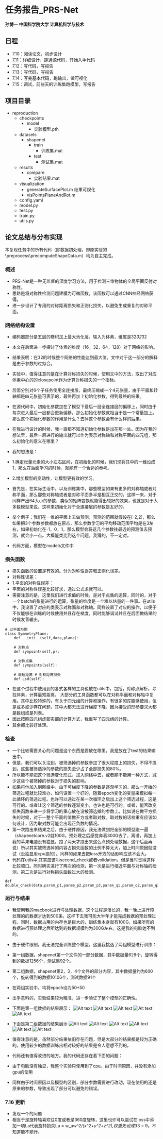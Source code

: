 # 任务报告_PRS-Net
[github]:https://github.com/sbysbysbys/repoduction_PRSNet
__孙博一__       __中国科学院大学__      __计算机科学与技术__
## 日程
* 7.10：阅读论文，初步设计
* 7.11：详细设计，跑通源代码，开始入手代码
* 7.12：写代码，写报告
* 7.13：写代码，写报告
* 7.14：写完基本代码，跑输出，做可视化
* 7.15：调试，前些天的训练集跑模型，写报告

## 项目目录
- reproduction
  - checkpoints
    - model
      - 实验模型.pth
  - datasets
    - shapenet
      - train
        - 训练集.mat
      - test
        - 测试集.mat
  - results
    - compare
      - 实验结果.mat
  - visualization
    - generateSurfacePlot.m 结果可视化
    - visPointsPlaneAndRot.m
  - config.yaml
  - model.py
  - test.py
  - train.py
  - utils.py


## 论文总结与分布实现
本复现任务中的所有代码（除数据初处理，即原实验的\preprocess\precomputeShapeData.m）均为自主完成。

###     概述
*   PRS-Net是一种无监督的深度学习方法，用于检测三维物体的全局平面反射对称性。
*   思路是将对称性检测问题建模为可微函数，该函数可以通过CNN神经网络获得。
*   进一步设计了专用的对称距离损失和正则化损失，以避免生成重复的对称平面。

###     网络结构设置
*    编码器部分是五层的卷积加上最大池化层，输入为体素，维度是32*32*32
*    本文在后面进一步探讨了体素的维度（16，32，64，128）对于网络的影响。
*    结果表明：在32的时候整个网络的性能达到最大值，文中对于这一部分的解释是由于参数的过拟合。
*    实验中，值得注意的是在计算对称损失的时候，使用文中的方法，取出了对应体素中心的的closepoint作为计算对称损失的一个指标。
*    后面分别对6个子任务使用全连接层，最终压缩成一个4元张量，由于平面和转轴都是四元张量可表示的，最终再加上初始化参数，得到最终的结果。
*    在源代码中，初始化参数加在了模型下最后一层全连接层的偏移上，同时由于每次进入最后一层都会更新偏移，那么初始化参数就相当于是一个常量加上。那么这个初始化参数的作用是什么？去掉这个参数会有什么样的后果。
*    在我进行设计的时候，我一直都不知道初始化参数是加在那一处。因为在我的想法里，最后一层进行的输出就可以作为表示对称轴和对称平面的四元组，那么初始化的意义在哪里？
*    我的想法是：
*    1.确定张量元素的大小左右区间，在初始化的时候，我们现将其中的一维设成1，那么在后面学习的时候，就能有一个合适的参考。
*    2.增加模型的变动性，让模型更有效的学习。
*    首先是，在实际生活中，以及训练集中，那些模型如果有更多的对称轴或者对称平面，那么那些对称轴或者是对称平面多半是相互正交的，这样一来，对于同样产出64大小的参数，类似的矩阵变换就能得出较好的效果，也就是对于大多数模型来说，这样来初始化对于全连接层的参数是友好的。
*    举个例子：我们在一维的平面上去做预测，预测的范围就假设在[-2,2]，那么如果把3个参数参数都放在原点，那么参数学习的平均移动范围平均是在3左右，如果初始化在-1，0，1，那么模型会将这几个参数往最近的预测值去预测，就会小一点。大概能类比到这个问题。我猜的，不一定对。
    
*    代码方面，模型在models文件中

###     损失函数
*    损失函数的设置是有效的。分为对称性误差和正则化误差。
*    对称性误差：
*    1.平面的对称性误差：
*    平面的对称性误差比较好求，通过公式求就可以。
*    需要注意的是，这里我们进行求值的时候，是对于点集的运算，同时的，对于一个batch的张量进行的运算，张量的维度是一个难以估量的一件事。在utils中，我设置了对应的类表示对称面和对称轴。同样设置了对应的操作，以便于不仅能够在训练的时候使用并且存在梯度，同时能够调试并且在后面做结果的时候友善输出。
```
# 以平面为例
class SymmetryPlane:
    def __init__(self,data,plane):

    # 对称点
    def sympoint(self,p):
    
    # 对称点集
    def sympoints(self):

    # 最短距离 # 对称距离损失
    def Lsd(self):

```
*   在这个过程中使用到的各式各样的工具也放在utils中，包括，对称点解析，寻找体素，计算最短距离， 大部分的工具函数都可以在对称平面和对称轴中复用。其中比较特殊的，有关于四元组的计算和操作，有很多的库能够使用，但是或多或少存在问题，其中大都无法进行梯度下降，因为接受的形参要求大都是数组或是列表。
*    因此按照四元组虚部实部的计算方式，我重写了四元组的计算。
*    其余都比较好处理。

### 检查
*    一个比较需要关心的问题是这个东西是要放在哪里，我是放在了test的结果输出中。
*    但是，我们可以关注到，被筛选掉的参数参加了很大程度上的损失，不得不提到，这些被筛选掉的参数的损失至少占了全部损失的80%。
*   所以能不能把这个筛选变化形式，加入网络中去，或者能不能用一种方式，减少这些个被筛掉的参数对于损失的影响。
*   如果将他加入到网络中，由于可梯度下降的参数是逐渐学习的，那么一开始的筛选过程就比较难办，如何设置一个好的，随着epoch变化的变量来模拟每一此循环的筛选过程。也许可以通过在某一次循环之后加上这个筛选过程，这是可行的。或者让这个筛选的参数逐渐变小，也许也是可行的。或者，能否改变损失函数来进一步将学习的重心放在没被筛选掉的参数上。比如说在做平方损失的时候，对于一整个平面的值做开方或者取对数。取对数的话权重有应该如何设计，因为取对数可能会出现正负数的情况。
*    第一次跑出来结果之后，由于硬件原因，我无法做到把全部的模型跑一遍（shapenetcore.v2就100G，预处理之后感觉奔着300G去了，离谱，再加上我的苹果电脑没有独显，跑了两天才跑出来这么点预处理数据，这个后面再说）所以其实被筛选掉的内容占损失函数的比例不算太大，加上时间原因就没试（没独显用cpu跑的）。同样的如果去把loss开方的话影响应该不会大。
*    代码在utils中,其实应该叫second_check或者volidation。但是当时觉得这样比较顺口。同时确实进行了两次的检测，第一次是进行相近平面与对称轴的检测，第二次是进行对称损失函数过大的检测。
```
def double_check(data,param_p1,param_p2,param_p3,param_q1,param_q2,param_q3)
```

###  运行与结果
*   我使用我的macbook进行与处理数据，这个过程是漫长的，我一晚上进行预处理的的数据才达到500条，这样下去我可能大半年才能完成数据的预处理过程。同时，数据占用的内存也是巨大的，训练集本身就有100G，如果所有的数据进行预处理之后所达到的数据规模约为300G左右。这是我的电脑达不到的。
*   由于硬件限制，我无法完全训练整个模型，这里我挑选了两组模型进行训练：
*   第一组数据，shapenet第一个文件的一部分数据，其中数据量628个，旋转得到的数据1256个，测试集92个。
*   第二组数据，shapenet第2，3，4个文件的部分内容，其中数据量约为600个，旋转得到的数据10106个，测试数据91个

*   在两组实验中，均将epoch设为50+50
*   出乎意料的，实验结果较为精准，进一步验证了整个模型的正确性。

*   下面是第一组数据的结果展示：
![Alt text](./doc/20230715_162042.png)
![Alt text](./doc/20230715_162348.png)
![Alt text](./doc/20230715_162723.png)
![Alt text](./doc/20230715_163108.png)
![Alt text](./doc/20230715_163226.png)


*   下面是第二组数据的结果展示
![Alt text](./doc/20230715_190012.png)
![Alt text](./doc/20230715_190125.png)
![Alt text](./doc/20230715_190701.png)
![Alt text](./doc/20230715_190749.png)
![Alt text](./doc/20230715_191046.png)
![Alt text](./doc/20230715_191325.png)

*    值得注意的是，虽然部分结果依旧存在问题，但是大部分的结果都是较为正确的。使用较少的数据训练出相对较好的结果是令人意想不到的。
*    代码还有值得改进的地方。我的代码还存在着下面的问题：
*    由于电脑没有独显，我整个实验只使用到了cpu。由于时间原因，并没有添加gpu的使用
*    同样由于时间原因以及模型的区别，部分参数需要进行改动，现在使用的还是原来的参数，导致出现了部分可以避免的错误。

### 7.16 更新
*  发现一个的问题
*  相当于是旋转轴喜欢往0度或者是360度旋转，这里也许可以尝试在loss中添加一项La代表旋转损失La = w_a*w^2/(x^2+y^2+z^2),权重先设成3*3 = 9，不知道能不能行。

    






